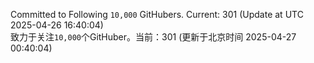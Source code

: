Committed to Following `10,000` GitHubers. Current: <!-- FOLLOWING_COUNT -->301<!-- FOLLOWING_COUNT --> (Update at UTC <!-- LAST_UPDATED -->2025-04-26 16:40:04<!-- LAST_UPDATED -->)<br>
致力于关注`10,000`个GitHuber。当前：<!-- FOLLOWING_COUNT -->301<!-- FOLLOWING_COUNT --> (更新于北京时间 <!-- LAST_UPDATED_CST -->2025-04-27 00:40:04<!-- LAST_UPDATED_CST -->)
